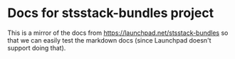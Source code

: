# Docs for stsstack-bundles project

This is a mirror of the docs from https://launchpad.net/stsstack-bundles so that we can easily test the markdown docs (since Launchpad doesn't support doing that).
